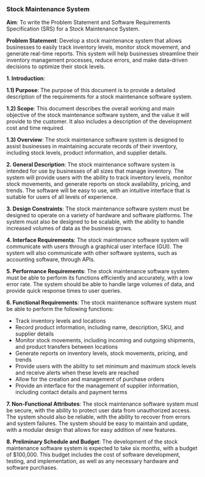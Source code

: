 ### Stock Maintenance System 

**Aim**: To write the Problem Statement and Software Requirements Specification (SRS) for a Stock Maintenance System.

**Problem Statement**: Develop a stock maintenance system that allows businesses to easily track inventory levels, monitor stock movement, and generate real-time reports. 
This system will help businesses streamline their inventory management processes, reduce errors, and make data-driven decisions to optimize their stock levels.

**1. Introduction**:

**1.1) Purpose**: The purpose of this document is to provide a detailed description of the requirements for a stock maintenance software system.

**1.2) Scope**: This document describes the overall working and main objective of the stock maintenance software system, and the value it will provide to the customer. It also includes a description of the development cost and time required.

**1.3) Overview**: The stock maintenance software system is designed to assist businesses in maintaining accurate records of their inventory, including stock levels, product information, and supplier details.

**2. General Description**: The stock maintenance software system is intended for use by businesses of all sizes that manage inventory. The system will provide users with the ability to track inventory levels, monitor stock movements, and generate reports on stock availability, pricing, and trends. The software will be easy to use, with an intuitive interface that is suitable for users of all levels of experience.

**3. Design Constraints**: The stock maintenance software system must be designed to operate on a variety of hardware and software platforms. The system must also be designed to be scalable, with the ability to handle increased volumes of data as the business grows.

**4. Interface Requirements**: The stock maintenance software system will communicate with users through a graphical user interface (GUI). The system will also communicate with other software systems, such as accounting software, through APIs.

**5. Performance Requirements**: The stock maintenance software system must be able to perform its functions efficiently and accurately, with a low error rate. The system should be able to handle large volumes of data, and provide quick response times to user queries.

**6. Functional Requirements**: The stock maintenance software system must be able to perform the following functions:
- Track inventory levels and locations
- Record product information, including name, description, SKU, and supplier details
- Monitor stock movements, including incoming and outgoing shipments, and product transfers between locations
- Generate reports on inventory levels, stock movements, pricing, and trends
- Provide users with the ability to set minimum and maximum stock levels and receive alerts when these levels are reached
- Allow for the creation and management of purchase orders
- Provide an interface for the management of supplier information, including contact details and payment terms 

**7. Non-Functional Attributes**: The stock maintenance software system must be secure, with the ability to protect user data from unauthorized access. The system should also be reliable, with the ability to recover from errors and system failures. The system should be easy to maintain and update, with a modular design that allows for easy addition of new features.

**8. Preliminary Schedule and Budget**: The development of the stock maintenance software system is expected to take six months, with a budget of $100,000. This budget includes the cost of software development, testing, and implementation, as well as any necessary hardware and software purchases.
